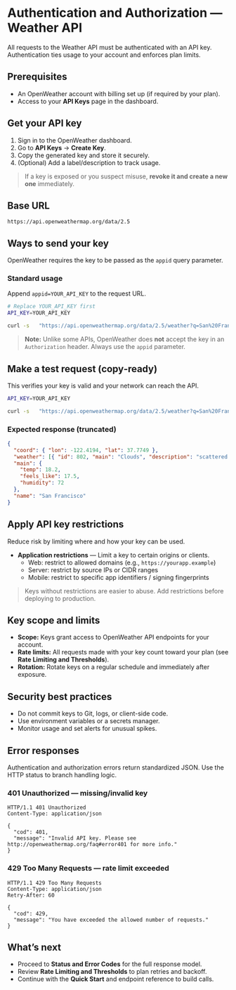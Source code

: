 # Authentication and Authorization — Weather API

All requests to the Weather API must be authenticated with an API key. Authentication ties usage to your account and enforces plan limits.

## Prerequisites

- An OpenWeather account with billing set up (if required by your plan).
- Access to your **API Keys** page in the dashboard.

## Get your API key

1. Sign in to the OpenWeather dashboard.
2. Go to **API Keys** → **Create Key**.
3. Copy the generated key and store it securely.
4. (Optional) Add a label/description to track usage.

> If a key is exposed or you suspect misuse, **revoke it and create a new one** immediately.

## Base URL

```plaintext
https://api.openweathermap.org/data/2.5
```

## Ways to send your key

OpenWeather requires the key to be passed as the `appid` query parameter.

### Standard usage

Append `appid=YOUR_API_KEY` to the request URL.

```bash
# Replace YOUR_API_KEY first
API_KEY=YOUR_API_KEY

curl -s   "https://api.openweathermap.org/data/2.5/weather?q=San%20Francisco,US&units=metric&appid=$API_KEY"
```

> **Note:** Unlike some APIs, OpenWeather does **not** accept the key in an `Authorization` header. Always use the `appid` parameter.

## Make a test request (copy‑ready)

This verifies your key is valid and your network can reach the API.

```bash
API_KEY=YOUR_API_KEY

curl -s   "https://api.openweathermap.org/data/2.5/weather?q=San%20Francisco,US&units=metric&appid=$API_KEY"
```

### Expected response (truncated)

```json
{
  "coord": { "lon": -122.4194, "lat": 37.7749 },
  "weather": [{ "id": 802, "main": "Clouds", "description": "scattered clouds" }],
  "main": {
    "temp": 18.2,
    "feels_like": 17.5,
    "humidity": 72
  },
  "name": "San Francisco"
}
```

## Apply API key restrictions

Reduce risk by limiting where and how your key can be used.

- **Application restrictions** — Limit a key to certain origins or clients.
  - Web: restrict to allowed domains (e.g., `https://yourapp.example`)
  - Server: restrict by source IPs or CIDR ranges
  - Mobile: restrict to specific app identifiers / signing fingerprints

> Keys without restrictions are easier to abuse. Add restrictions before deploying to production.

## Key scope and limits

- **Scope:** Keys grant access to OpenWeather API endpoints for your account.
- **Rate limits:** All requests made with your key count toward your plan (see **Rate Limiting and Thresholds**).
- **Rotation:** Rotate keys on a regular schedule and immediately after exposure.

## Security best practices

- Do not commit keys to Git, logs, or client-side code.
- Use environment variables or a secrets manager.
- Monitor usage and set alerts for unusual spikes.

## Error responses

Authentication and authorization errors return standardized JSON. Use the HTTP status to branch handling logic.

### 401 Unauthorized — missing/invalid key

```http
HTTP/1.1 401 Unauthorized
Content-Type: application/json

{
  "cod": 401,
  "message": "Invalid API key. Please see http://openweathermap.org/faq#error401 for more info."
}
```

### 429 Too Many Requests — rate limit exceeded

```http
HTTP/1.1 429 Too Many Requests
Content-Type: application/json
Retry-After: 60

{
  "cod": 429,
  "message": "You have exceeded the allowed number of requests."
}
```

## What’s next

- Proceed to **Status and Error Codes** for the full response model.
- Review **Rate Limiting and Thresholds** to plan retries and backoff.
- Continue with the **Quick Start** and endpoint reference to build calls.
